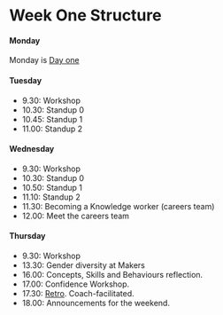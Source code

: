 # Week One Structure

#### Monday

Monday is [Day one](./day_one.md)

#### Tuesday
- 9.30: Workshop
- 10.30: Standup 0
- 10.45: Standup 1
- 11.00: Standup 2

#### Wednesday
- 9.30: Workshop
- 10.30: Standup 0
- 10.50: Standup 1
- 11.10: Standup 2
- 11.30: Becoming a Knowledge worker (careers team)
- 12.00: Meet the careers team

#### Thursday
- 9.30: Workshop
- 13.30: Gender diversity at Makers
- 16.00: Concepts, Skills and Behaviours reflection.
- 17.00: Confidence Workshop.
- 17.30: [Retro](https://github.com/makersacademy/course/blob/master/pills/student_retrospective.md). Coach-facilitated.
- 18.00: Announcements for the weekend.
